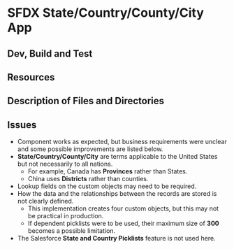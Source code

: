 # SFDX State/Country/County/City App

## Dev, Build and Test


## Resources


## Description of Files and Directories


## Issues
* Component works as expected, but business requirements were unclear and some possible improvements are listed below. 
* **State/Country/County/City** are terms applicable to the United States but not necessarily to all nations. 
  * For example, Canada has **Provinces** rather than States.
  * China uses **Districts** rather than counties. 
* Lookup fields on the custom objects may need to be required. 
* How the data and the relationships between the records are stored is not clearly defined. 
  * This implementation creates four custom objects, but this may not be practical in production. 
  * If dependent picklists were to be used, their maximum size of **300** becomes a possible limitation.  
* The Salesforce **State and Country Picklists** feature is not used here. 